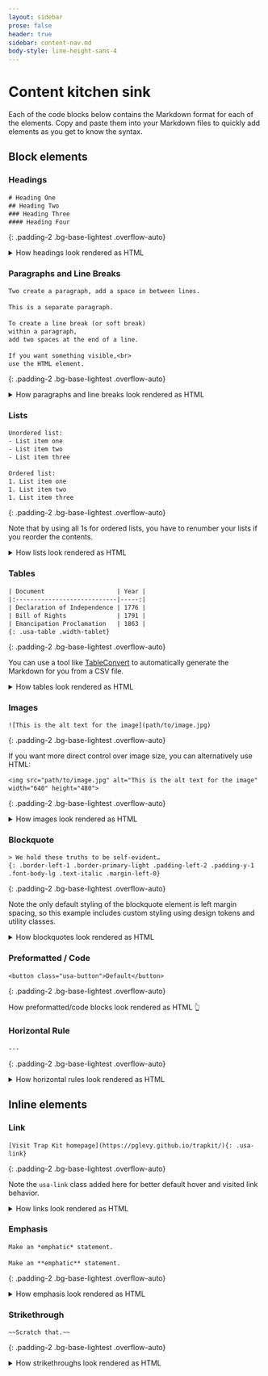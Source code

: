 ```yaml
---
layout: sidebar
prose: false
header: true
sidebar: content-nav.md
body-style: line-height-sans-4
---
```


# Content kitchen sink
Each of the code blocks below contains the Markdown format for each of the elements. Copy and paste them into your Markdown files to quickly add elements as you get to know the syntax.

## Block elements

### Headings

```
# Heading One
## Heading Two
### Heading Three
#### Heading Four
```
{: .padding-2 .bg-base-lightest .overflow-auto}

<details markdown="1" class="margin-top-2 margin-bottom-6">
<summary>How headings look rendered as HTML</summary>
# Heading One
## Heading Two
### Heading Three
#### Heading Four
</details>

### Paragraphs and Line Breaks

```
Two create a paragraph, add a space in between lines.

This is a separate paragraph.

To create a line break (or soft break)  
within a paragraph,  
add two spaces at the end of a line.

If you want something visible,<br>
use the HTML element.
```
{: .padding-2 .bg-base-lightest .overflow-auto}

<details markdown="1" class="margin-top-2 margin-bottom-6">
<summary>How paragraphs and line breaks look rendered as HTML</summary>
Two create a paragraph, add a space in between lines.

This is a separate paragraph.

To create a line break (or soft break)  
within a paragraph,  
add two spaces at the end of a line.

If you want something visible,<br>
use the HTML element.
</details>

### Lists

```
Unordered list:
- List item one
- List item two
- List item three

Ordered list:
1. List item one
1. List item two
1. List item three
```
{: .padding-2 .bg-base-lightest .overflow-auto}

Note that by using all 1s for ordered lists, you have to renumber your lists if you reorder the contents.

<details markdown="1" class="margin-top-2 margin-bottom-6">
<summary>How lists look rendered as HTML</summary>
Unordered list:
- List item one
- List item two
- List item three

Ordered list:
1. List item one
1. List item two
1. List item three
</details>

### Tables

```
| Document                    | Year |
|:----------------------------|-----:|
| Declaration of Independence | 1776 |
| Bill of Rights              | 1791 |
| Emancipation Proclamation   | 1863 |
{: .usa-table .width-tablet}
```
{: .padding-2 .bg-base-lightest .overflow-auto}

You can use a tool like [TableConvert](https://tableconvert.com/) to automatically generate the Markdown for you from a CSV file.

<details markdown="1" class="margin-top-2 margin-bottom-6">
<summary>How tables look rendered as HTML</summary>

| Document                    | Year |
|:----------------------------|-----:|
| Declaration of Independence | 1776 |
| Bill of Rights              | 1791 |
| Emancipation Proclamation   | 1863 |
{: .usa-table .width-tablet}
</details>

### Images

```
![This is the alt text for the image](path/to/image.jpg)
```
{: .padding-2 .bg-base-lightest .overflow-auto}

If you want more direct control over image size, you can alternatively use HTML:  


```
<img src="path/to/image.jpg" alt="This is the alt text for the image" width="640" height="480">
```
{: .padding-2 .bg-base-lightest .overflow-auto}

<details markdown="1" class="margin-top-2 margin-bottom-6">
<summary>How images look rendered as HTML</summary>
![This is the alt text for the image](../assets/img/workspace.jpg)
</details>

### Blockquote

```
> We hold these truths to be self-evident…
{: .border-left-1 .border-primary-light .padding-left-2 .padding-y-1 .font-body-lg .text-italic .margin-left-0}
```
{: .padding-2 .bg-base-lightest .overflow-auto}

Note the only default styling of the blockquote element is left margin spacing, so this example includes custom styling using design tokens and utility classes.


<details markdown="1" class="margin-top-2 margin-bottom-6">
<summary>How blockquotes look rendered as HTML</summary>
> We hold these truths to be self-evident…
{: .border-left-1 .border-primary-light .padding-left-2 .padding-y-1 .font-body-lg .text-italic .margin-left-0}
</details>

### Preformatted / Code

```
<button class="usa-button">Default</button>
```
{: .padding-2 .bg-base-lightest .overflow-auto}

How preformatted/code blocks look rendered as HTML 👆

### Horizontal Rule

```
---
```
{: .padding-2 .bg-base-lightest .overflow-auto}

<details markdown="1" class="margin-top-2 margin-bottom-6">
<summary>How horizontal rules look rendered as HTML</summary>
---
</details>

## Inline elements

### Link

```
[Visit Trap Kit homepage](https://pglevy.github.io/trapkit/){: .usa-link}
```
{: .padding-2 .bg-base-lightest .overflow-auto}

Note the `usa-link` class added here for better default hover and visited link behavior.

<details markdown="1" class="margin-top-2 margin-bottom-6">
<summary>How links look rendered as HTML</summary>
[Visit Trap Kit homepage](https://pglevy.github.io/trapkit/){: .usa-link}
</details>

### Emphasis

```
Make an *emphatic* statement.

Make an **emphatic** statement.
```
{: .padding-2 .bg-base-lightest .overflow-auto}

<details markdown="1" class="margin-top-2 margin-bottom-6">
<summary>How emphasis look rendered as HTML</summary>
Make an *emphatic* statement.

Make an **emphatic** statement.
</details>

### Strikethrough

```
~~Scratch that.~~
```
{: .padding-2 .bg-base-lightest .overflow-auto}

<details markdown="1" class="margin-top-2 margin-bottom-6">
<summary>How strikethroughs look rendered as HTML</summary>
~~Scratch that.~~
</details>
